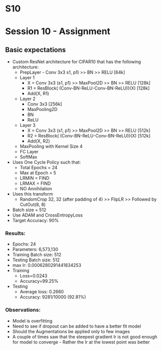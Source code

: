 # S10
# Session 10 - Assignment
## Basic expectations
- Custom ResNet architecture for CIFAR10 that has the following architecture:
  - PrepLayer - Conv 3x3 s1, p1) >> BN >> RELU [64k]
  - Layer 1
    - X = Conv 3x3 (s1, p1) >> MaxPool2D >> BN >> RELU [128k]
    - R1 = ResBlock( (Conv-BN-ReLU-Conv-BN-ReLU))(X) [128k]
    - Add(X, R1)
  - Layer 2
    - Conv 3x3 [256k]
    - MaxPooling2D
    - BN
    - ReLU
  - Layer 3
    - X = Conv 3x3 (s1, p1) >> MaxPool2D >> BN >> RELU [512k]
    - R2 = ResBlock( (Conv-BN-ReLU-Conv-BN-ReLU))(X) [512k]
    - Add(X, R2)
  - MaxPooling with Kernel Size 4
  - FC Layer
  - SoftMax
- Uses One Cycle Policy such that:
  - Total Epochs = 24
  - Max at Epoch = 5
  - LRMIN = FIND
  - LRMAX = FIND
  - NO Annihilation
- Uses this transform
  - RandomCrop 32, 32 (after padding of 4) >> FlipLR >> Followed by CutOut(8, 8)
- Batch size = 512
- Use ADAM and CrossEntropyLoss
- Target Accuracy: 90%

### Results:
- Epochs: 24
- Parameters: 6,573,130
- Training Batch size: 512
- Testing Batch size: 512
- max lr: 0.0006280291441834253
- Training
  - Loss=0.0243
  - Accuracy=99.25%
- Testing
  - Average loss: 0.2660
  - Accuracy: 9281/10000 (92.81%)

### Observations:
- Model is overfitting
- Need to see if dropout can be added to have a better fit model
- Should the Augmentations be applied only to few images
- A couple of times saw that the steepest gradient lr is not good enough for model to converge - Rather the lr at the lowest point was better
